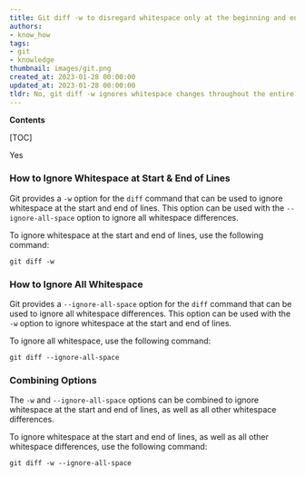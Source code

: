 ```yaml
---
title: Git diff -w to disregard whitespace only at the beginning and end of lines
authors:
- know_how
tags:
- git
- knowledge
thumbnail: images/git.png
created_at: 2023-01-28 00:00:00
updated_at: 2023-01-28 00:00:00
tldr: No, git diff -w ignores whitespace changes throughout the entire line.
---
```


**Contents**

[TOC]

Yes

### How to Ignore Whitespace at Start & End of Lines

Git provides a `-w` option for the `diff` command that can be used to ignore whitespace at the start and end of lines. This option can be used with the `--ignore-all-space` option to ignore all whitespace differences.

To ignore whitespace at the start and end of lines, use the following command:

```
git diff -w
```

### How to Ignore All Whitespace

Git provides a `--ignore-all-space` option for the `diff` command that can be used to ignore all whitespace differences. This option can be used with the `-w` option to ignore whitespace at the start and end of lines.

To ignore all whitespace, use the following command:

```
git diff --ignore-all-space
```

### Combining Options

The `-w` and `--ignore-all-space` options can be combined to ignore whitespace at the start and end of lines, as well as all other whitespace differences.

To ignore whitespace at the start and end of lines, as well as all other whitespace differences, use the following command:

```
git diff -w --ignore-all-space
```
